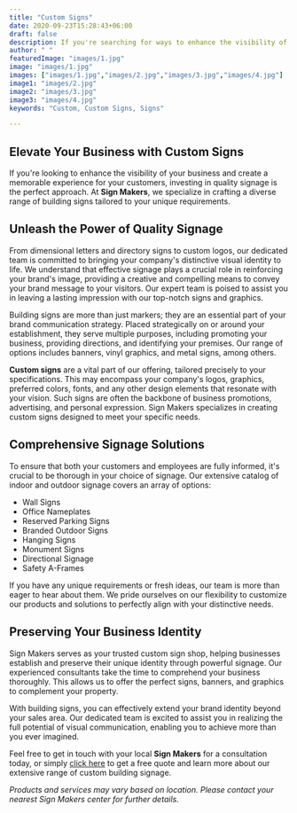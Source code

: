 ```yaml
---
title: "Custom Signs"
date: 2020-09-23T15:28:43+06:00
draft: false
description: If you're searching for ways to enhance the visibility of your business and create a memorable experience for your customers, there's no better approach than investing in quality signage. The team at Sign Makers specializes in crafting a diverse range of building signs tailored to your unique requirements.
author: " "
featuredImage: "images/1.jpg"
image: "images/1.jpg"
images: ["images/1.jpg","images/2.jpg","images/3.jpg","images/4.jpg"]
image1: "images/2.jpg"
image2: "images/3.jpg"
image3: "images/4.jpg"
keywords: "Custom, Custom Signs, Signs"

---
```


## Elevate Your Business with Custom Signs

If you're looking to enhance the visibility of your business and create a memorable experience for your customers, investing in quality signage is the perfect approach. At **Sign Makers**, we specialize in crafting a diverse range of building signs tailored to your unique requirements.

## Unleash the Power of Quality Signage

From dimensional letters and directory signs to custom logos, our dedicated team is committed to bringing your company's distinctive visual identity to life. We understand that effective signage plays a crucial role in reinforcing your brand's image, providing a creative and compelling means to convey your brand message to your visitors. Our expert team is poised to assist you in leaving a lasting impression with our top-notch signs and graphics.

Building signs are more than just markers; they are an essential part of your brand communication strategy. Placed strategically on or around your establishment, they serve multiple purposes, including promoting your business, providing directions, and identifying your premises. Our range of options includes banners, vinyl graphics, and metal signs, among others.

**Custom signs** are a vital part of our offering, tailored precisely to your specifications. This may encompass your company's logos, graphics, preferred colors, fonts, and any other design elements that resonate with your vision. Such signs are often the backbone of business promotions, advertising, and personal expression. Sign Makers specializes in creating custom signs designed to meet your specific needs.

## Comprehensive Signage Solutions

To ensure that both your customers and employees are fully informed, it's crucial to be thorough in your choice of signage. Our extensive catalog of indoor and outdoor signage covers an array of options:

- Wall Signs
- Office Nameplates
- Reserved Parking Signs
- Branded Outdoor Signs
- Hanging Signs
- Monument Signs
- Directional Signage
- Safety A-Frames

If you have any unique requirements or fresh ideas, our team is more than eager to hear about them. We pride ourselves on our flexibility to customize our products and solutions to perfectly align with your distinctive needs.

## Preserving Your Business Identity

Sign Makers serves as your trusted custom sign shop, helping businesses establish and preserve their unique identity through powerful signage. Our experienced consultants take the time to comprehend your business thoroughly. This allows us to offer the perfect signs, banners, and graphics to complement your property.

With building signs, you can effectively extend your brand identity beyond your sales area. Our dedicated team is excited to assist you in realizing the full potential of visual communication, enabling you to achieve more than you ever imagined.

Feel free to get in touch with your local **Sign Makers** for a consultation today, or simply [click here](/book-consultation/) to get a free quote and learn more about our extensive range of custom building signage.

*Products and services may vary based on location. Please contact your nearest Sign Makers center for further details.*
